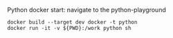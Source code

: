 Python docker start: navigate to the python-playground

```
docker build --target dev docker -t python
docker run -it -v ${PWD}:/work python sh
```